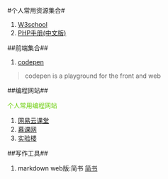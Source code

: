 #个人常用资源集合#

1. [W3school](http://www.w3school.com.cn/)
2. [PHP手册(中文版)](http://php.net/manual/zh/)


##前端集合##
1. [codepen](http://codepen.io/)
>codepen is a playground for the front and web

##编程网站##

<font color=#66CC00>个人常用编程网站</font>

1. [网易云课堂](http://study.163.com/)
2. [慕课网](http://www.imooc.com/)
3. [实验楼](https://www.shiyanlou.com/)

##写作工具##
1. markdown web版:简书
[简书](http://www.jianshu.com/)
